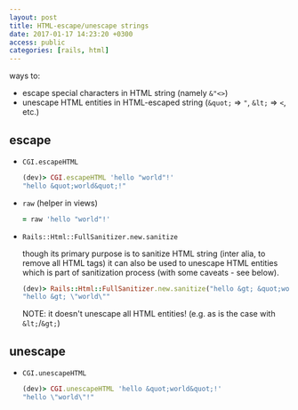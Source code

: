 ```yaml
---
layout: post
title: HTML-escape/unescape strings
date: 2017-01-17 14:23:20 +0300
access: public
categories: [rails, html]
---
```


ways to:

- escape special characters in HTML string (namely `&"<>`)
- unescape HTML entities in HTML-escaped string (`&quot;` => `"`, `&lt;` => `<`, etc.)

<!-- more -->

## escape

- `CGI.escapeHTML`

  ```ruby
  (dev)> CGI.escapeHTML 'hello "world"!'
  "hello &quot;world&quot;!"
  ```

- `raw` (helper in views)

  ```ruby
  = raw 'hello "world"!'
  ```

- `Rails::Html::FullSanitizer.new.sanitize`

  though its primary purpose is to sanitize HTML string
  (inter alia, to remove all HTML tags) it can also be used
  to unescape HTML entities which is part of sanitization process
  (with some caveats - see below).

  ```ruby
  (dev)> Rails::Html::FullSanitizer.new.sanitize("hello &gt; &quot;world&quot;")
  "hello &gt; \"world\""
  ```

  NOTE: it doesn't unescape all HTML entities! (e.g. as is the case with `&lt;`/`&gt;`)

## unescape

- `CGI.unescapeHTML`

  ```ruby
  (dev)> CGI.unescapeHTML 'hello &quot;world&quot;!'
  "hello \"world\"!"
  ```
